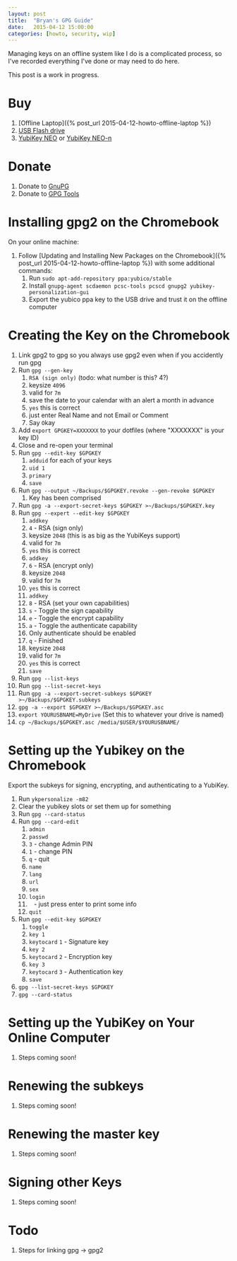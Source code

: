 ```yaml
---
layout: post
title:  "Bryan's GPG Guide"
date:   2015-04-12 15:00:00
categories: [howto, security, wip]
---
```


Managing keys on an offline system like I do is a complicated process, so I've recorded everything I've done or may need to do here.

This post is a work in progress.


# Buy

1. [Offline Laptop]({% post_url 2015-04-12-howto-offline-laptop %})
1. [USB Flash drive](http://www.amazon.com/b/?_encoding=UTF8&ajr=0&camp=1789&creative=390957&linkCode=ur2&node=3151491&tag=stitth-20&linkId=CYJSSRATO647ERMJ)
1. [YubiKey NEO](http://www.amazon.com/gp/product/B00LX8KZZ8/ref=as_li_tl?ie=UTF8&camp=1789&creative=390957&creativeASIN=B00LX8KZZ8&linkCode=as2&tag=stitth-20&linkId=DSWT4HBC5SLHZNLG) or [YubiKey NEO-n](http://www.amazon.com/gp/product/B00O8ST7MM/ref=as_li_tl?ie=UTF8&camp=1789&creative=390957&creativeASIN=B00O8ST7MM&linkCode=as2&tag=stitth-20&linkId=FQO4FJIRY2FYS7LC)


# Donate

1. Donate to [GnuPG](https://gnupg.org/donate/)
1. Donate to [GPG Tools](https://gpgtools.org/donate.html)


# Installing gpg2 on the Chromebook

On your online machine:

1. Follow [Updating and Installing New Packages on the Chromebook]({% post_url 2015-04-12-howto-offline-laptop %}) with some additional commands:
    1. Run `sudo apt-add-repository ppa:yubico/stable`
    1. Install `gnupg-agent scdaemon pcsc-tools pcscd gnupg2 yubikey-personalization-gui`
    1. Export the yubico ppa key to the USB drive and trust it on the offline computer


# Creating the Key on the Chromebook

1. Link gpg2 to gpg so you always use gpg2 even when if you accidently run gpg
1. Run `gpg --gen-key`
    1. `RSA (sign only)` (todo: what number is this? 4?)
    1. keysize `4096`
    1. valid for `7m`
    1. save the date to your calendar with an alert a month in advance
    1. `yes` this is correct
    1. just enter Real Name and not Email or Comment
    1. Say `O`kay
1. Add `export GPGKEY=XXXXXXX` to your dotfiles (where "XXXXXXX" is your key ID)
1. Close and re-open your terminal
1. Run `gpg --edit-key $GPGKEY`
    1. `adduid` for each of your keys
    1. `uid 1`
    1. `primary`
    1. `save`
1. Run `gpg --output ~/Backups/$GPGKEY.revoke --gen-revoke $GPGKEY`
    1. Key has been comprised
1. Run `gpg -a --export-secret-keys $GPGKEY >~/Backups/$GPGKEY.key`
1. Run `gpg --expert --edit-key $GPGKEY`
    1. `addkey`
    1. `4` - RSA (sign only)
    1. keysize `2048` (this is as big as the YubiKeys support)
    1. valid for `7m`
    1. `yes` this is correct
    1. `addkey`
    1. `6` - RSA (encrypt only)
    1. keysize `2048`
    1. valid for `7m`
    1. `yes` this is correct
    1. `addkey`
    1. `8` - RSA (set your own capabilities)
    1. `s` - Toggle the sign capability
    1. `e` - Toggle the encrypt capability
    1. `a` - Toggle the authenticate capability
    1. Only authenticate should be enabled
    1. `q` - Finished
    1. keysize `2048`
    1. valid for `7m`
    1. `yes` this is correct
    1. `save`
1. Run `gpg --list-keys`
1. Run `gpg --list-secret-keys`
1. Run `gpg -a --export-secret-subkeys $GPGKEY >~/Backups/$GPGKEY.subkeys`
1. `gpg -a --export $GPGKEY >~/Backups/$GPGKEY.asc`
1. `export YOURUSBNAME=MyDrive` (Set this to whatever your drive is named)
1. `cp ~/Backups/$GPGKEY.asc /media/$USER/$YOURUSBNAME/`


# Setting up the Yubikey on the Chromebook

Export the subkeys for signing, encrypting, and authenticating to a YubiKey.

1. Run `ykpersonalize -m82`
1. Clear the yubikey slots or set them up for something
1. Run `gpg --card-status`
1. Run `gpg --card-edit`
    1. `admin`
    1. `passwd`
    1. `3` - change Admin PIN
    1. `1` - change PIN
    1. `q` - quit
    1. `name`
    1. `lang`
    1. `url`
    1. `sex`
    1. `login`
    1. ` ` - just press enter to print some info
    1. `quit`
1. Run `gpg --edit-key $GPGKEY`
    1. `toggle`
    1. `key 1`
    1. `keytocard`
        `1` - Signature key
    1. `key 2`
    1. `keytocard`
        `2` - Encryption key
    1. `key 3`
    1. `keytocard`
        `3` - Authentication key
    1. `save`
1. `gpg --list-secret-keys $GPGKEY`
1. `gpg --card-status`


# Setting up the YubiKey on Your Online Computer

1. Steps coming soon!


# Renewing the subkeys

1. Steps coming soon!


# Renewing the master key

1. Steps coming soon!


# Signing other Keys

1. Steps coming soon!


# Todo

1. Steps for linking gpg -> gpg2
